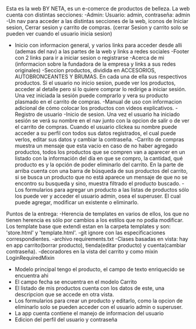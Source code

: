 Esta es la web BY NETA, es un e-comerce de productos de belleza. 
La web cuenta con distintas secciones:
-Admin: Usuario: admin, contraseña: admin
-Un nav para acceder a las distintas secciones de la web, iconos de Iniciar sesion,  Cerrar sesion y carrito de compras. (cerrar Sesion y carrito solo se pueden ver cuando el usuario inicia sesion)
- Inicio con informacion general, y varios links para acceder desde alli (ademas del nav) a las partes de la web y links a redes sociales
-Footer con 2 links para ir a iniciar sesion o registrarse
-Acerca de mi (informacion sobre la fundadora de la empresa y links a sus redes originales)
-Seccion productos, dividida en ACCESORIOS, AUTOBRONCEANTES Y BRUMAS. En cada una de ella sus respectivos productos. Si el usuario no inicio sesion, puede ver los productos, acceder al detalle pero si lo quiere comprar lo redirige a iniciar sesión. Una vez iniciada la sesión puede comprarlo y vera su producto plasmado en el carrito de compras.
-Manual de uso con informacion adicional de cómo colocar los productos con videos explicativos.
-Registro de usuario
-Inicio de sesion. Una vez el usuario ha iniciado sesión se verá su nombre en el nav junto con la opcion de salir o de ver el carrito de compras. Cuando el usuario clickea su nombre puede acceder a su perfil con todos sus datos registrados, el cual puede verlos, editar sus datos y cambiar la contraseña.
-Carrito de compras muestra un mensaje que esta vacio en caso de no haber agregado productos, todos los productos que se compren van a aparecer en un listado con la información del día en que se compro, la cantidad, qué producto es y la opción de poder eliminarlo del carrito. En la parte de arriba cuenta con una barra de búsqueda de sus productos del carrito, si se busca un producto que no está aparece un mensaje de que no se encontro su busqueda y sino, muestra filtrado el producto buscado.
-Los formularios para agregar un producto a las listas de productos sólo los puede ver y acceder el usuario admin, osea el superuser. El cual puede agregar, modificar un existente o eliminarlo.

Puntos de la entrega:
-Herencia de templates en varios de ellos, los que no tienen herencia es sólo por cambios a los estilos que no podia modificar. Los template base que extendi estan en la carpeta templates y son: 'store.html' y 'template.html'.
-git ignore con las especificaciones correspondientes.
-archivo requirements.txt
-Clases basadas en vista: hay en app carrito(borrar producto), tienda(editar producto) y cuenta(cambiar contraseña).
-decoradores en la vista del carrito y como mixin LoginRequiredMixin
- Modelo principal tengo el producto, el campo de texto enriquecido se encuentra ahi
- El campo fecha se encuentra en el modelo Carrito
- El listado de mis productos cuenta con los datos de este, una descripcion que se accede en otra vista.
- Los formularios para crear un producto y editarlo, como la opcion de eliminarlo solo se pueden acceder con el usuario admin o superuser.
- La app cuenta contiene el manejo de informacion del usuario
- Edicion del perfil del usuario y contraseña

